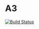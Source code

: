# A3
[![Build Status](https://travis-ci.com/janao422/A3.svg?token=tez9pwc4F95ydsy8qhq2&branch=master)](https://travis-ci.com/janao422/A3)